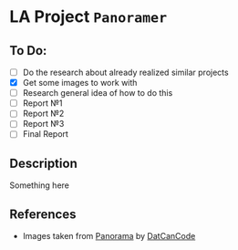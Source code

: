 # LA Project `Panoramer`

## To Do:
- [ ] Do the research about already realized similar projects
- [x] Get some images to work with
- [ ] Research general idea of how to do this
- [ ] Report №1
- [ ] Report №2
- [ ] Report №3
- [ ] Final Report

## Description
Something here
## References
- Images taken from [Panorama](https://github.com/DatCanCode/panorama) by [DatCanCode](https://github.com/DatCanCode)